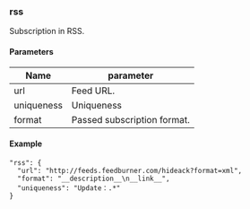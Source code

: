 
### rss

Subscription in RSS.

#### Parameters

| Name       | parameter |
|------------|----------------------------|
| url        | Feed URL. |
| uniqueness | Uniqueness |
| format     | Passed subscription format. |

#### Example

    "rss": {
      "url": "http://feeds.feedburner.com/hideack?format=xml",
      "format": "__description__\n__link__",
      "uniqueness": "Update：.*"
    }

